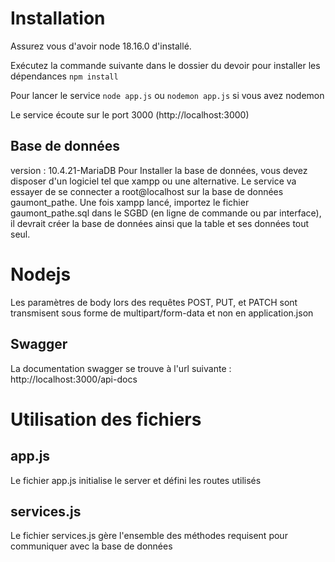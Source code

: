 # Installation
Assurez vous d'avoir node 18.16.0 d'installé.

Exécutez la commande suivante dans le dossier du devoir pour installer les dépendances
`npm install`

Pour lancer le service 
`node app.js` ou `nodemon app.js` si vous avez nodemon

Le service écoute sur le port 3000 (http://localhost:3000)

## Base de données
version : 10.4.21-MariaDB
Pour Installer la base de données, vous devez disposer d'un logiciel tel que xampp ou une alternative.
Le service va essayer de se connecter a root@localhost sur la base de données gaumont_pathe.
Une fois xampp lancé, importez le fichier gaumont_pathe.sql dans le SGBD (en ligne de commande ou par interface), il devrait créer la base de données ainsi que la table et ses données tout seul.

# Nodejs
Les paramètres de body lors des requêtes POST, PUT, et PATCH sont transmisent sous forme de multipart/form-data et non en application.json

## Swagger 
La documentation swagger se trouve à l'url suivante : http://localhost:3000/api-docs

# Utilisation des fichiers
## app.js
Le fichier app.js initialise le server et défini les routes utilisés

## services.js
Le fichier services.js gère l'ensemble des méthodes requisent pour communiquer avec la base de données